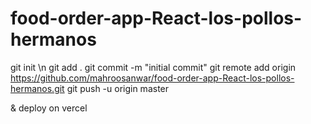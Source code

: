 # food-order-app-React-los-pollos-hermanos


git init \n
git add .
git commit -m "initial commit"
git remote add origin https://github.com/mahroosanwar/food-order-app-React-los-pollos-hermanos.git
git push -u origin master


& deploy on vercel
